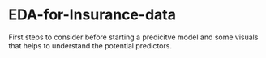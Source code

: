 # EDA-for-Insurance-data

First steps to consider before starting a predicitve model and some visuals that helps to understand the potential predictors.
